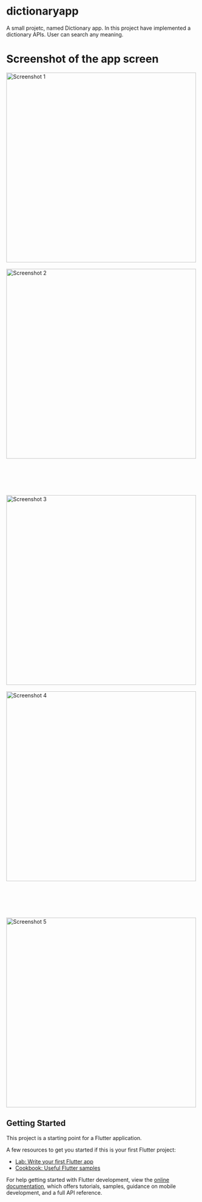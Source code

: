 # dictionaryapp

A small projetc, named Dictionary app. In this project have implemented a dictionary APIs. User can search any meaning.

# Screenshot of the app screen

<img src="https://github.com/user-attachments/assets/284c94b0-a118-409c-994d-a0c2df732dc4" alt="Screenshot 1" height="500" style="margin-right: 200px;">
  &nbsp; &nbsp; &nbsp; &nbsp; &nbsp; &nbsp; &nbsp; &nbsp; &nbsp; &nbsp; &nbsp; &nbsp; &nbsp; &nbsp; &nbsp; &nbsp; &nbsp; &nbsp; &nbsp; &nbsp;
  &nbsp; &nbsp; &nbsp; &nbsp; &nbsp; 
<img src="https://github.com/user-attachments/assets/1a544e00-ca14-4ccf-8085-572275d57de1" alt="Screenshot 2" height="500">

<br><br><br><br>

<img src="https://github.com/user-attachments/assets/3ebd02a0-37e1-43ce-9652-c95909a785d4" alt="Screenshot 3" height="500" style="margin-right: 200px;">
 &nbsp; &nbsp; &nbsp; &nbsp; &nbsp; &nbsp; &nbsp; &nbsp; &nbsp; &nbsp; &nbsp; &nbsp; &nbsp; &nbsp; &nbsp; &nbsp; &nbsp; &nbsp; &nbsp; &nbsp;
  &nbsp; &nbsp; &nbsp; &nbsp; &nbsp; 
<img src="https://github.com/user-attachments/assets/d0b223ba-cd1d-48f4-8f87-bef45711ad46" alt="Screenshot 4" height="500">

<br><br><br><br>

<img src="https://github.com/user-attachments/assets/853b2881-4e73-46d5-a117-b25324366146" alt="Screenshot 5" height="500" style="margin-right: 20px;">

## Getting Started

This project is a starting point for a Flutter application.

A few resources to get you started if this is your first Flutter project:

- [Lab: Write your first Flutter app](https://docs.flutter.dev/get-started/codelab)
- [Cookbook: Useful Flutter samples](https://docs.flutter.dev/cookbook)

For help getting started with Flutter development, view the
[online documentation](https://docs.flutter.dev/), which offers tutorials,
samples, guidance on mobile development, and a full API reference.
